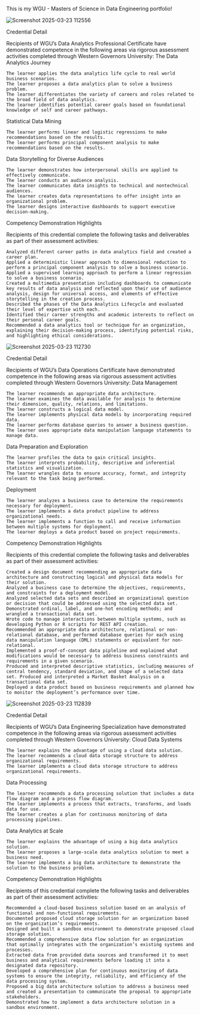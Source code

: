 This is my WGU - Masters of Science in Data Engineering portfolio! 

![Screenshot 2025-03-23 112556](https://github.com/user-attachments/assets/e710af7f-2a44-49c3-b772-c43bd15bfddc)

Credential Detail

Recipients of WGU’s Data Analytics Professional Certificate have demonstrated competence in the following areas via rigorous assessment activities completed through Western Governors University:
The Data Analytics Journey

    The learner applies the data analytics life cycle to real world business scenarios.
    The learner proposes a data analytics plan to solve a business problem.
    The learner differentiates the variety of careers and roles related to the broad field of data analytics.
    The learner identifies potential career goals based on foundational knowledge of self and career pathways.

Statistical Data Mining

    The learner performs linear and logistic regressions to make recommendations based on the results.
    The learner performs principal component analysis to make recommendations based on the results.

Data Storytelling for Diverse Audiences

    The learner demonstrates how interpersonal skills are applied to effectively communicate.
    The learner conducts an audience analysis.
    The learner communicates data insights to technical and nontechnical audiences.
    The learner creates data representations to offer insight into an organizational problem.
    The learner designs interactive dashboards to support executive decision-making.

Competency Demonstration Highlights

Recipients of this credential complete the following tasks and deliverables as part of their assessment activities:

    Analyzed different career paths in data analytics field and created a career plan.
    Applied a deterministic linear approach to dimensional reduction to perform a principal component analysis to solve a business scenario.
    Applied a supervised learning approach to perform a linear regression to solve a business scenario.
    Created a multimedia presentation including dashboards to communicate key results of data analysis and reflected upon their use of audience analysis, design for universal access, and elements of effective storytelling in the creation process.
    Described the phases of the Data Analytics Lifecycle and evaluated their level of expertise with each.
    Identified their career strengths and academic interests to reflect on their personal career goals.
    Recommended a data analytics tool or technique for an organization, explaining their decision-making process, identifying potential risks, and highlighting ethical considerations.

![Screenshot 2025-03-23 112730](https://github.com/user-attachments/assets/567c4f2e-e211-4066-b46b-eccaf1634be0)

Credential Detail

Recipients of WGU’s Data Operations Certificate have demonstrated competence in the following areas via rigorous assessment activities completed through Western Governors University:
Data Management

    The learner recommends an appropriate data architecture.
    The learner examines the data available for analysis to determine their dimension, quality, relations, and limitations.
    The learner constructs a logical data model.
    The learner implements physical data models by incorporating required data.
    The learner performs database queries to answer a business question.
    The learner uses appropriate data manipulation language statements to manage data.

Data Preparation and Exploration

    The learner profiles the data to gain critical insights.
    The learner interprets probability, descriptive and inferential statistics and visualization.
    The learner wrangles data to ensure accuracy, format, and integrity relevant to the task being performed.

Deployment

    The learner analyzes a business case to determine the requirements necessary for deployment.
    The learner implements a data product pipeline to address organizational needs.
    The learner implements a function to call and receive information between multiple systems for deployment.
    The learner deploys a data product based on project requirements.

Competency Demonstration Highlights

Recipients of this credential complete the following tasks and deliverables as part of their assessment activities:

    Created a design document recommending an appropriate data architecture and constructing logical and physical data models for their solution.
    Analyzed a business case to determine the objectives, requirements, and constraints for a deployment model.
    Analyzed selected data sets and described an organizational question or decision that could be addressed using the selected data set.
    Demonstrated ordinal, label, and one-hot encoding methods; and wrangled a transactional data set.
    Wrote code to manage interactions between multiple systems, such as developing Python or R scripts for REST API creation.
    Recommended an appropriate data architecture, relational or non-relational database, and performed database queries for each using data manipulation language (DML) statements or equivalent for non-relational.
    Implemented a proof-of-concept data pipleline and explained what modifications would be necessary to address business constraints and requirements in a given scenario.
    Produced and interpreted descriptive statistics, including measures of central tendency, standard deviation, and shape of a selected data set. Produced and interpreted a Market Basket Analysis on a transactional data set.
    Deployed a data product based on business requirements and planned how to monitor the deployment’s performance over time.

![Screenshot 2025-03-23 112839](https://github.com/user-attachments/assets/c48127c6-9dcc-45a9-bf1c-2d540b17e2fe)

Credential Detail

Recipients of WGU’s Data Engineering Specialization have demonstrated competence in the following areas via rigorous assessment activities completed through Western Governors University:
Cloud Data Systems

    The learner explains the advantage of using a cloud data solution.
    The learner recommends a cloud data storage structure to address organizational requirements.
    The learner implements a cloud data storage structure to address organizational requirements.

Data Processing

    The learner recommends a data processing solution that includes a data flow diagram and a process flow diagram.
    The learner implements a process that extracts, transforms, and loads data for use.
    The learner creates a plan for continuous monitoring of data processing pipelines.

Data Analytics at Scale

    The learner explains the advantage of using a big data analytics solution.
    The learner proposes a large-scale data analytics solution to meet a business need.
    The learner implements a big data architecture to demonstrate the solution to the business problem.

Competency Demonstration Highlights

Recipients of this credential complete the following tasks and deliverables as part of their assessment activities:

    Recommended a cloud-based business solution based on an analysis of functional and non-functional requirements.
    Documented proposed cloud storage solution for an organization based on the organization’s requirements.
    Designed and built a sandbox environment to demonstrate proposed cloud storage solution.
    Recommended a comprehensive data flow solution for an organization that optimally integrates with the organization’s existing systems and processes.
    Extracted data from provided data sources and transformed it to meet business and analytical requirements before loading it into a designated data repository.
    Developed a comprehensive plan for continuous monitoring of data systems to ensure the integrity, reliability, and efficiency of the data processing system.
    Proposed a big data architecture solution to address a business need and created a presentation to communicate the proposal to appropriate stakeholders.
    Demonstrated how to implement a data architecture solution in a sandbox environment.

